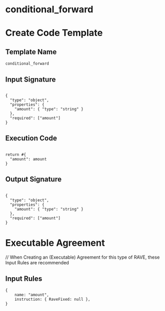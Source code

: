 # conditional_forward

# Create Code Template

## Template Name
```
conditional_forward
```

## Input Signature

```=json

{
  "type": "object",
  "properties": {
    "amount": { "type": "string" }
  },
  "required": ["amount"]
}

```

## Execution Code
```=rhai

return #{
  "amount": amount
}

```

## Output Signature

```=json

{
  "type": "object",
  "properties": {
    "amount": { "type": "string" }
  },
  "required": ["amount"]
}

```

# Executable Agreement
// When Creating an (Executable) Agreement for this type of RAVE, these Input Rules are recommended

## Input Rules

```json=
{
    name: "amount",
    instruction: { RaveFixed: null },
}
```
